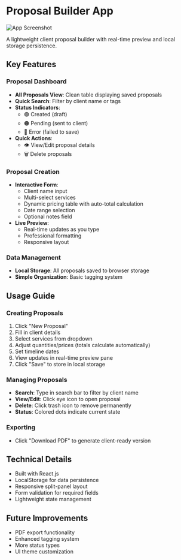 # Proposal Builder App

![App Screenshot](screenshot.png) *<!-- Add actual screenshot path -->*

A lightweight client proposal builder with real-time preview and local storage persistence.

## Key Features

### Proposal Dashboard
- **All Proposals View**: Clean table displaying saved proposals
- **Quick Search**: Filter by client name or tags
- **Status Indicators**: 
  - 🟢 Created (draft)
  - 🟠 Pending (sent to client)
  - 🔴 Error (failed to save)
- **Quick Actions**:
  - 👁️ View/Edit proposal details
  - 🗑️ Delete proposals

### Proposal Creation
- **Interactive Form**:
  - Client name input
  - Multi-select services
  - Dynamic pricing table with auto-total calculation
  - Date range selection
  - Optional notes field
- **Live Preview**:
  - Real-time updates as you type
  - Professional formatting
  - Responsive layout

### Data Management
- **Local Storage**: All proposals saved to browser storage
- **Simple Organization**: Basic tagging system

## Usage Guide

### Creating Proposals
1. Click "New Proposal"
2. Fill in client details
3. Select services from dropdown
4. Adjust quantities/prices (totals calculate automatically)
5. Set timeline dates
6. View updates in real-time preview pane
7. Click "Save" to store in local storage

### Managing Proposals
- **Search**: Type in search bar to filter by client name
- **View/Edit**: Click eye icon to open proposal
- **Delete**: Click trash icon to remove permanently
- **Status**: Colored dots indicate current state

### Exporting
- Click "Download PDF" to generate client-ready version

## Technical Details
- Built with React.js
- LocalStorage for data persistence
- Responsive split-panel layout
- Form validation for required fields
- Lightweight state management

## Future Improvements
- PDF export functionality
- Enhanced tagging system
- More status types
- UI theme customization
